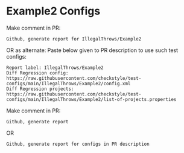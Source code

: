 # Example2 Configs
Make comment in PR:
```
Github, generate report for IllegalThrows/Example2
```
OR as alternate:
Paste below given to PR description to use such test configs:
```
Report label: IllegalThrows/Example2
Diff Regression config: https://raw.githubusercontent.com/checkstyle/test-configs/main/IllegalThrows/Example2/config.xml
Diff Regression projects: https://raw.githubusercontent.com/checkstyle/test-configs/main/IllegalThrows/Example2/list-of-projects.properties
```
Make comment in PR:
```
Github, generate report
```
OR
```
Github, generate report for configs in PR description
```
